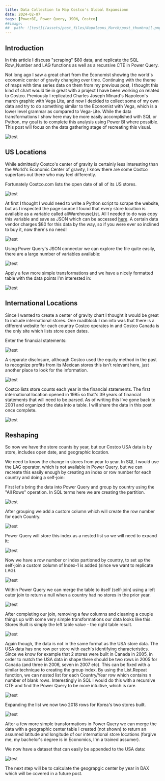 ```yaml
---
title: Data Collection to Map Costco's Global Expansionn
date: 2024-02-07
tags: [PowerBI, Power Query, JSON, Costco]
##image:
##  path: ![test](/assets/post_files/Napoleons_March/post_thumbnail.png)
---
```



## Introduction

In this article I discuss "scraping" $80 data, and replicate the SQL Row_Number and LAG functions as well as a recursive CTE in Power Query.  

Not long ago I saw a great chart from the Economist showing the world's economic center of gravity changing over time.  Continuing with the theme of maps with time series data on them from my previous post, I thought this kind of chart would tie in great with a project I have been working on related to Costco.  Previously I replicated Charles Joseph Minard's Napoleon's march graphic with Vega Lite, and now I decided to collect some of my own data and try to do something similar to the Economist with Vega, which is a lower level grammar as compared to Vega-Lite.  While the data transformations I show here may be more easily accomplished with SQL or Python, my goal is to complete this analysis using Power BI where possible.  This post will focus on the data gathering stage of recreating this visual.


![test](/assets/post_files/costco_power_query/economist_inspiration.png)


## US Locations

While admittedly Costco's center of gravity is certainly less interesting than the World's Economic Center of gravity, I know there are some Costco superfans out there who may feel differently.  

Fortunately Costco.com lists the open date of all of its US stores.

![test](/assets/post_files/costco_power_query/costco_store_data_sample.png)


At first I thought I would need to write a Python script to scrape the website, but as I inspected the page source I found that every store location is available as a variable called allWarehouseList.  All I needed to do was copy this variable and save as JSON which can be accessed [here](/assets/post_files/costco_power_query/costco_stores_usa.json).  A certain data vendor charges $80 for this data by the way, so if you were ever so inclined to buy it, now there's no need!


![test](/assets/post_files/costco_power_query/costco_page_source.png)


Using Power Query's JSON connector we can explore the file quite easily, there are a large number of variables available:

![test](/assets/post_files/costco_power_query/pq_json_variables.png)



Apply a few more simple transformations and we have a nicely formatted table with the data points I'm interested in:

![test](/assets/post_files/costco_power_query/pq_json_table_result.png)


## International Locations


Since I wanted to create a center of gravity chart I thought it would be great to include international stores.  One roadblock I ran into was that there is a different website for each country Costco operates in and Costco Canada is the only site which lists store open dates.


Enter the financial statements:

![test](/assets/post_files/costco_power_query/costco_10k_1.png)



A separate disclosure, although Costco used the equity method in the past to recognize profits from its Mexican stores this isn't relevant here, just another place to look for the information.

![test](/assets/post_files/costco_power_query/costco_10k_2.png)


Costco lists store counts each year in the financial statements.  The first international location opened in 1985 so that's 39 years of financial statements that will need to be parsed.  As of writing this I've gone back to 2001 and organized the data into a table.  I will share the data in this post once complete.

![test](/assets/post_files/costco_power_query/costco_intl_stores_table.png)



## Reshaping 

So now we have the store counts by year, but our Costco USA data is by store, includes open date, and geographic location.

We need to know the change in stores from year to year.  In SQL I would use the LAG operator, which is not available in Power Query, but we can recreate this easily enough by creating an index or row number for each country  and doing a self-join:

First let's bring the data into Power Query and group by country using the "All Rows" operation.  In SQL terms here we are creating the partition.

![test](/assets/post_files/costco_power_query/pq_group_by.png)



After grouping we add a custom column which will create the row number for each Country.

![test](/assets/post_files/costco_power_query/pq_row_number_partition.png)



Power Query will store this index as a nested list so we will need to expand it:

![test](/assets/post_files/costco_power_query/pq_row_nested_list.png)




Now we have a row number or index partioned by country, to set up the self-join a custom column of Index-1 is added (since we want to replicate LAG).

![test](/assets/post_files/costco_power_query/pq_indexm1.png)



Within Power Query we can merge the table to itself (self-join) using a left outer join to return a null when a country had no stores in the prior year.

![test](/assets/post_files/costco_power_query/pq_merge_lag.png)



After completing our join, removing a few columns and cleaning a couple things up with some very simple transformations our data looks like this.  Stores Built is simply the left table value - the right table result.

![test](/assets/post_files/costco_power_query/pq_stores_built.png)



Again though, the data is not in the same format as the USA store data.  The USA data has one row per store with each's identifying characteristics.   Since we know for example that 2 stores were built in Canada in 2005, in order to match the USA data in shape there should be two rows in 2005 for Canada (and three in 2006, seven in 2007 etc).  This can be fixed with a similar technique to creating the group index.  By using the List.Repeat function, we can nested list for each Country/Year row which contains n number of blank rows.  Interestingly in SQL I would do this with a recursive CTE and find the Power Query to be more intuitive, which is rare.

![test](/assets/post_files/costco_power_query/pq_list_repeat.png)



Expanding the list we now two 2018 rows for Korea's two stores built.

![test](/assets/post_files/costco_power_query/pq_list_repeat_expanded.png)




After a few more simple transformations in Power Query we can merge the data with a geographic center table I created (not shown) to return an assumed latitude and longitude of our international store locations (forgive me, my bachelor's degree is in Economics, I'm a trained assumer). 

We now have a dataset that can easily be appended to the USA data:

![test](/assets/post_files/costco_power_query/pq_appended_intl_coordinates.png)



The next step will be to calculate the geograpgic center by year in DAX which will be covered in a future post.













